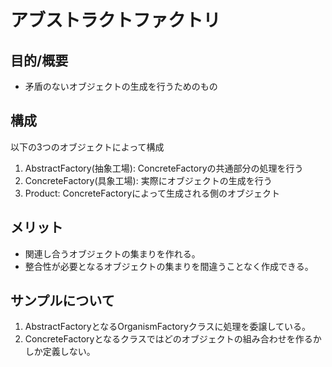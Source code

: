 # アブストラクトファクトリ
## 目的/概要
* 矛盾のないオブジェクトの生成を行うためのもの

## 構成
以下の3つのオブジェクトによって構成

1. AbstractFactory(抽象工場): ConcreteFactoryの共通部分の処理を行う
2. ConcreteFactory(具象工場): 実際にオブジェクトの生成を行う
3. Product: ConcreteFactoryによって生成される側のオブジェクト

## メリット
* 関連し合うオブジェクトの集まりを作れる。
* 整合性が必要となるオブジェクトの集まりを間違うことなく作成できる。

## サンプルについて
1. AbstractFactoryとなるOrganismFactoryクラスに処理を委譲している。
2. ConcreteFactoryとなるクラスではどのオブジェクトの組み合わせを作るかしか定義しない。